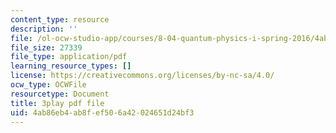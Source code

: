 ```yaml
---
content_type: resource
description: ''
file: /ol-ocw-studio-app/courses/8-04-quantum-physics-i-spring-2016/4ab86eb4ab8fef506a42024651d24bf3_WR88_Vzfcx4.pdf
file_size: 27339
file_type: application/pdf
learning_resource_types: []
license: https://creativecommons.org/licenses/by-nc-sa/4.0/
ocw_type: OCWFile
resourcetype: Document
title: 3play pdf file
uid: 4ab86eb4-ab8f-ef50-6a42-024651d24bf3
---
```

